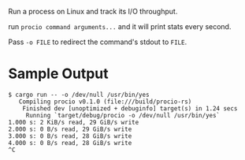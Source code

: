 Run a process on Linux and track its I/O throughput.

run `procio command arguments...` and it will print stats every second.

Pass `-o FILE` to redirect the command's stdout to `FILE`.

Sample Output
=============

```
$ cargo run -- -o /dev/null /usr/bin/yes
   Compiling procio v0.1.0 (file:///build/procio-rs)
    Finished dev [unoptimized + debuginfo] target(s) in 1.24 secs
     Running `target/debug/procio -o /dev/null /usr/bin/yes`
1.000 s: 2 KiB/s read, 29 GiB/s write
2.000 s: 0 B/s read, 29 GiB/s write
3.000 s: 0 B/s read, 28 GiB/s write
4.000 s: 0 B/s read, 28 GiB/s write
^C
```
